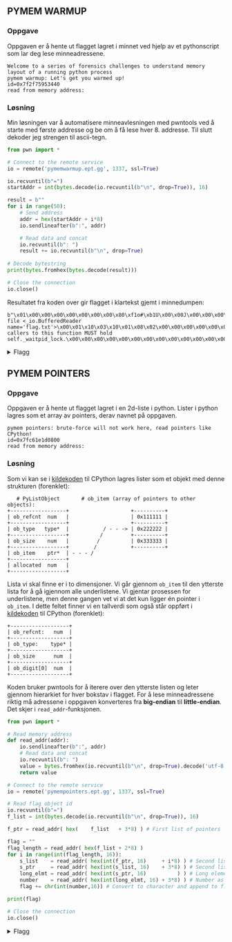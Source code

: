 ## PYMEM WARMUP

### Oppgave

Oppgaven er å hente ut flagget lagret i minnet ved hjelp av et pythonscript som lar deg lese minneadressene.

```
Welcome to a series of forensics challenges to understand memory layout of a running python process
pymem warmup: Let's get you warmed up!
id=0x7f2f75953440
read from memory address:
```

### Løsning

Min løsningen var å automatisere minneavlesningen med pwntools ved å starte med første addresse og be om å få lese hver 8. addresse. Til slutt dekoder jeg strengen til ascii-tegn.

```py
from pwn import *

# Connect to the remote service
io = remote('pymemwarmup.ept.gg', 1337, ssl=True)

io.recvuntil(b"=")
startAddr = int(bytes.decode(io.recvuntil(b"\n", drop=True)), 16)

result = b""
for i in range(50):
    # Send address
    addr = hex(startAddr + i*8)
    io.sendlineafter(b":", addr)

    # Read data and concat
    io.recvuntil(b": ")
    result += io.recvuntil(b"\n", drop=True)
    
# Decode bytestring
print(bytes.fromhex(bytes.decode(result)))

# Close the connection
io.close()
```

Resultatet fra koden over gir flagget i klartekst gjemt i minnedumpen:

```
b"\x01\x00\x00\x00\x00\x00\x00\x00\x80\xf1o#\xb1U\x00\x00J\x00\x00\x00\x00\x00\x00\x00\xff\xff\xff\xff\xff\xff\xff\xffflag{xxx}\x00\x00\x00\x00\x00\x00\x00\x00\x00\x00\x00\x00\x00\x00\xc0\xb7o#\xb1U\x00\x002\x00\x00\x00\x00\x00\x00\x00\xff\xff\xff\xff\xff\xff\xff\xff\xe4\x00\x00\x00\x00\x00\x00\x00\x00\x00\x00\x00\x00\x00\x00\x00unclosed file <_io.BufferedReader name='flag.txt'>\x00\x01\x10\x03\x10\x01\x08\x02\x00\x00\x00\x00\x00\x00\x04\x00\x00\x00\x00\x00\x00\x00\xc0\xb7o#\xb1U\x00\x00:\x00\x00\x00\x00\x00\x00\x00\xff\xff\xff\xff\xff\xff\xff\xff\xe4\x00\x00\x00\x00\x00\x00\x00\x00\x00\x00\x00\x00\x00\x00\x00All callers to this function MUST hold self._waitpid_lock.\x00\x00\x00\x00\x00\x00\x00\x00\x00\x00\x00\x00\x00\x00\x00\x00\x00\x00\x00\x00\x00\x00\x01\x00\x00\x00\x00\x00\x00\x00\xa0\xbbo#\xb1U\x00\x00\x08\x00\x00\x00\x00\x00\x00\x00p\x00\xfe1\x12\x7f\x00\x00pp\xe81\x12\x7f\x00\x00\xb0\xdb\x182\x12\x7f\x00\x00"
```

<details>
  <summary>Flagg</summary>
  
  `flag{did_you_do_a_simple_memorydump?_tha7_will_not_work_on_the_next_chal!}`
</details>



## PYMEM POINTERS

### Oppgave

Oppgaven er å hente ut flagget lagret i en 2d-liste i python. Lister i python lagres som et array av pointers, derav navnet på oppgaven.

```
pymem pointers: brute-force will not work here, read pointers like CPython!
id=0x7fc61e1d0800
read from memory address:
```

### Løsning

Som vi kan se i [kildekoden](https://github.com/python/cpython/blob/5c22476c01622f11b7745ee693f8b296a9d6a761/Include/listobject.h#L22) til CPython lagres lister som et objekt med denne strukturen (forenklet):

```
   # PyListObject       # ob_item (array of pointers to other objects):
+------------------+                    +----------+
| ob_refcnt  num   |                    | 0x111111 |
+------------------+                    +----------+
| ob_type   type*  |           / - - -> | 0x222222 |
+------------------+          /         +----------+
| ob_size    num   |         /          | 0x333333 |
+------------------+        /           +----------+
| ob_item    ptr*  | - - - /
+------------------+
| allocated  num   |
+------------------+
```

Lista vi skal finne er i to dimensjoner. Vi går gjennom `ob_item` til den ytterste lista for å gå igjennom alle underlistene. Vi gjentar prosessen for underlistene, men denne gangen vet vi at det kun ligger én pointer i `ob_item`. I dette feltet finner vi en tallverdi som også står oppført i [kildekoden](https://github.com/python/cpython/blob/5c22476c01622f11b7745ee693f8b296a9d6a761/Include/longobject.h) til CPython (forenklet):

```
+-------------------+
| ob_refcnt:   num  | 
+-------------------+
| ob_type:    type* |
+-------------------+
| ob_size      num  |
+-------------------+
| ob_digit[0]  num  |
+-------------------+
```

Koden bruker pwntools for å iterere over den ytterste listen og leter gjennom hierarkiet for hver bokstav i flagget. For å lese minneadressene riktig må adressene i oppgaven konverteres fra **big-endian** til **little-endian**. Det skjer i `read_addr`-funksjonen.


```py
from pwn import *

# Read memory address
def read_addr(addr):
    io.sendlineafter(b":", addr)
    # Read data and concat
    io.recvuntil(b": ")
    value = bytes.fromhex(io.recvuntil(b"\n", drop=True).decode('utf-8'))[::-1].hex()
    return value

# Connect to the remote service
io = remote('pymempointers.ept.gg', 1337, ssl=True)

# Read flag object id
io.recvuntil(b"=")
f_list = int(bytes.decode(io.recvuntil(b"\n", drop=True)), 16)

f_ptr = read_addr( hex(    f_list   + 3*8) ) # First list of pointers

flag = ""
flag_length = read_addr( hex(f_list + 2*8) )
for i in range(int(flag_length, 16)):
    s_list    = read_addr( hex(int(f_ptr, 16)     + i*8) ) # Second list
    s_ptr     = read_addr( hex(int(s_list, 16)    + 3*8) ) # Second list of pointers
    long_elmt = read_addr( hex(int(s_ptr, 16)          ) ) # Long element
    number    = read_addr( hex(int(long_elmt, 16) + 3*8) ) # Number as hex
    flag += chr(int(number,16)) # Convert to character and append to flag

print(flag)

# Close the connection
io.close()
```

<details>
  <summary>Flagg</summary>
  
  `flag{PyTypeObject_in_CPython's_sourcecode_had_all_what_you_needed!}`
</details>